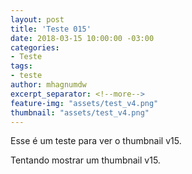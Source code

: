 ```yaml
---
layout: post
title: 'Teste 015'
date: 2018-03-15 10:00:00 -03:00
categories:
- Teste
tags:
- teste
author: mhagnumdw
excerpt_separator: <!--more-->
feature-img: "assets/test_v4.png"
thumbnail: "assets/test_v4.png"
---
```


Esse é um teste para ver o thumbnail v15.

<!--more-->

Tentando mostrar um thumbnail v15.